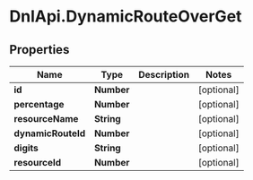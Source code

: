 # DnlApi.DynamicRouteOverGet

## Properties
Name | Type | Description | Notes
------------ | ------------- | ------------- | -------------
**id** | **Number** |  | [optional] 
**percentage** | **Number** |  | [optional] 
**resourceName** | **String** |  | [optional] 
**dynamicRouteId** | **Number** |  | [optional] 
**digits** | **String** |  | [optional] 
**resourceId** | **Number** |  | [optional] 


